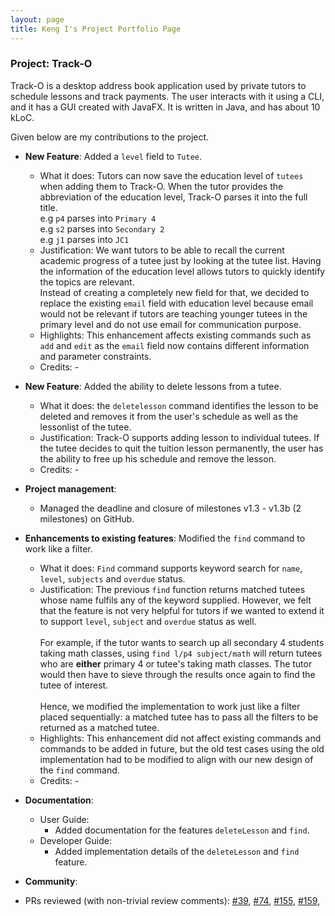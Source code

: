 ```yaml
---
layout: page
title: Keng I's Project Portfolio Page
---
```


### Project: Track-O

Track-O is a desktop address book application used by private tutors to schedule lessons and track payments.
The user interacts with it using a CLI, and it has a GUI created with JavaFX. It is written in Java, and has 
about 10 kLoC.

Given below are my contributions to the project.

* **New Feature**: Added a `level` field to `Tutee`.
  * What it does: Tutors can now save the education level of `tutees` when adding them to Track-O. When the tutor 
  provides the abbreviation of the education level, Track-O parses it into the full title.<br>
  e.g `p4` parses into `Primary 4`<br>
  e.g `s2` parses into `Secondary 2`<br>
  e.g `j1` parses into `JC1`
  * Justification: We want tutors to be able to recall the current academic progress of a tutee just by
  looking at the tutee list. Having the information of the education level allows tutors to quickly identify the topics
  are relevant.<br>
  Instead of creating a completely new field for that, we decided to replace the existing `email` field with education
  level because email would not be relevant if tutors are teaching younger tutees in the primary level and do not use 
  email for communication purpose.
  * Highlights: This enhancement affects existing commands such as `add` and `edit` as the `email` field now contains 
  different information and parameter constraints.
  * Credits: *-*

* **New Feature**: Added the ability to delete lessons from a tutee.
  * What it does: the `deletelesson` command identifies the lesson to be deleted and removes it from the user's schedule
  as well as the lessonlist of the tutee.
  * Justification: Track-O supports adding lesson to individual tutees. If the tutee decides to quit the tuition lesson 
  permanently, the user has the ability to free up his schedule and remove the lesson.
  * Credits: *-*

* **Project management**:
  * Managed the deadline and closure of milestones v1.3 - v1.3b (2 milestones) on GitHub.

* **Enhancements to existing features**: Modified the `find` command to work like a filter.
  * What it does: `Find` command supports keyword search for `name`, `level`, `subjects` and `overdue` status.
  * Justification: The previous `find` function returns matched tutees whose name fulfils any of the keyword supplied.
    However, we felt that the feature is not very helpful for tutors if we wanted to extend it to support `level`,
    `subject` and `overdue` status as well.<br><br>
    For example, if the tutor wants to search up all secondary 4 students taking math classes, using
    `find l/p4 subject/math` will return tutees who are **either** primary 4 or tutee's taking math classes.
    The tutor would then have to sieve through the results once again to find the tutee of interest.<br><br>
    Hence, we modified the implementation to work just like a filter placed sequentially: a matched tutee has to pass all
    the filters to be returned as a matched tutee.
  * Highlights: This enhancement did not affect existing commands and commands to be added in future, but the old
    test cases using the old implementation had to be modified to align with our new design of the `find` command.
  * Credits: *-*

* **Documentation**:
  * User Guide:
    * Added documentation for the features `deleteLesson` and `find`.
  * Developer Guide:
    * Added implementation details of the `deleteLesson` and `find` feature.

* **Community**:
* PRs reviewed (with non-trivial review comments):
[\#39](https://github.com/AY2122S1-CS2103T-F12-3/tp/pull/39),
[\#74](https://github.com/AY2122S1-CS2103T-F12-3/tp/pull/74),
[\#155](https://github.com/AY2122S1-CS2103T-F12-3/tp/pull/155),
[\#159](https://github.com/AY2122S1-CS2103T-F12-3/tp/pull/159),

